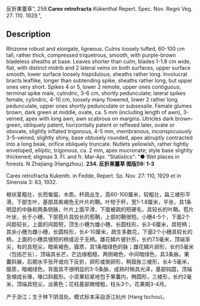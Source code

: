 反折果薹草",
259.**Carex retrofracta** Kükenthal Repert. Spec. Nov. Regni Veg. 27: 110. 1929.",

## Description
Rhizome robust and elongate, ligneous. Culms loosely tufted, 60-100 cm tall, rather thick, compressed triquetrous, smooth, with purple-brown bladeless sheaths at base. Leaves shorter than culm, blades 1-1.8 cm wide, flat, with distinct midrib and 2 lateral veins on both surfaces, upper surface smooth, lower surface loosely hispidulous; sheaths rather long. Involucral bracts leaflike, longer than subtending spike, sheaths rather long, but upper ones very short. Spikes 4 or 5, lower 2 remote, upper ones contiguous; terminal spike male, cylindric, 3-6 cm, shortly pedunculate; lateral spikes female, cylindric, 4-10 cm, loosely many flowered, lower 2 rather long pedunculate, upper ones shortly pedunculate or subsessile. Female glumes brown, dark green at middle, ovate, ca. 5 mm (including length of awn), 3-veined, apex with long awn, awn scabrous on margins. Utricles dark brown-green, obliquely patent, horizontally patent or reflexed later, ovate or obovate, slightly inflated trigonous, 4-5 mm, membranous, inconspicuously 3-5-veined, slightly shiny, base obtusely rounded, apex abruptly contracted into a long beak, orifice obliquely truncate. Nutlets yellowish, rather tightly enveloped, elliptic, trigonous, ca. 2 mm, apex mucronate; style base slightly thickened; stigmas 3. Fl. and fr. Mar-Apr.
  "Statistics": "● Wet places in forests. N Zhejiang (Hangzhou).
**234. 反折果薹草 图版59: 1-3**

Carex retrofracta Kukenth. in Fedde, Repert. Sp. Nov. 27: 110, 1929 et in Sinensia 3: 83, 1932.

根状茎粗壮，长而匍匐，木质。秆疏丛生，高60-100厘米，较粗壮，扁三棱形平滑，下部生叶，基部具紫褐色无叶片的鞘。叶短于秆，宽1-1.8厘米，平张，具1条明显的中脉和两条侧脉，叶片上面平滑，下面被疏的短硬毛，具较长的叶鞘。苞片叶状，长于小穗，下部苞片具较长的苞鞘，上部的鞘很短。小穗4-5个，下面2个间距较长，上面的间距短，顶生小穗为雄小穗，长圆柱形，长3-6厘米，具短柄；其余小穗为雌小穗，长圆柱形，长4-10厘米，疏生多数花，下面2个小穗具较长的柄，上面的小穗具很短的柄或近于无柄。雄花鳞片披针形，长约7.5毫米，顶端渐尖，有的具短尖，暗紫褐色，膜质，具1条暗绿色的脉；雌花鳞片卵形，长约5毫米（包括芒长），顶端具长芒，芒边缘粗糙，两侧褐色，中间暗绿色，具3条脉。果囊斜展，后期水平张开或向下反折，卵形或倒卵形，稍鼓胀三棱形，长4-5毫米，膜质，暗褐绿色，背面具不很明显的3-5条脉，成熟时稍具光泽，基部钝圆，顶端急缩成长喙，喙口斜截形。小坚果较紧地包于果囊内，椭圆形，三棱形，长约2毫米，顶端具短尖，淡黄色；花柱基部微增粗，柱头3个。花果期3-4月。

产于浙江；生于林下阴湿处。模式标本采自浙江杭州 (Hang tschou)。
